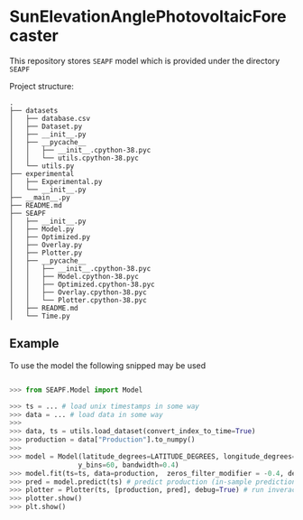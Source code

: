 # SunElevationAnglePhotovoltaicForecaster



This repository stores `SEAPF` model which is provided under the directory `SEAPF`

Project structure:
```
.
├── datasets
│   ├── database.csv
│   ├── Dataset.py
│   ├── __init__.py
│   ├── __pycache__
│   │   ├── __init__.cpython-38.pyc
│   │   └── utils.cpython-38.pyc
│   └── utils.py
├── experimental
│   ├── Experimental.py
│   └── __init__.py
├── __main__.py
├── README.md
├── SEAPF
│   ├── __init__.py
│   ├── Model.py
│   ├── Optimized.py
│   ├── Overlay.py
│   ├── Plotter.py
│   ├── __pycache__
│   │   ├── __init__.cpython-38.pyc
│   │   ├── Model.cpython-38.pyc
│   │   ├── Optimized.cpython-38.pyc
│   │   ├── Overlay.cpython-38.pyc
│   │   └── Plotter.cpython-38.pyc
│   ├── README.md
│   └── Time.py

```


## Example
To use the model the following snipped may be used
```python

>>> from SEAPF.Model import Model

>>> ts = ... # load unix timestamps in some way
>>> data = ... # load data in some way 
>>>
>>> data, ts = utils.load_dataset(convert_index_to_time=True)
>>> production = data["Production"].to_numpy()
>>>
>>> model = Model(latitude_degrees=LATITUDE_DEGREES, longitude_degrees=LONGITUDE_DEGREES, x_bins=30,
                 y_bins=60, bandwidth=0.4)
>>> model.fit(ts=ts, data=production,  zeros_filter_modifier = -0.4, density_filter_modifier = -0.5)
>>> pred = model.predict(ts) # predict production (in-sample prediction only for example) 
>>> plotter = Plotter(ts, [production, pred], debug=True) # run inveractive chart
>>> plotter.show()
>>> plt.show()

```
